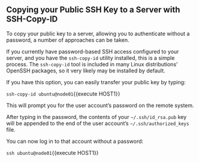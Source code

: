## Copying your Public SSH Key to a Server with SSH-Copy-ID

To copy your public key to a server, allowing you to authenticate without a password, a number of approaches can be taken.

If you currently have password-based SSH access configured to your server, and you have the 
`ssh-copy-id` utility installed, this is a simple process. The `ssh-copy-id` tool is included 
in many Linux distributions’ OpenSSH packages, so it very likely may be installed by default.

If you have this option, you can easily transfer your public key by typing:

`ssh-copy-id ubuntu@node01`{{execute HOST1}}

This will prompt you for the user account’s password on the remote system.

After typing in the password, the contents of your `~/.ssh/id_rsa.pub` key will be appended to 
the end of the user account’s `~/.ssh/authorized_keys` file.

You can now log in to that account without a password:

`ssh ubuntu@node01`{{execute HOST1}}
